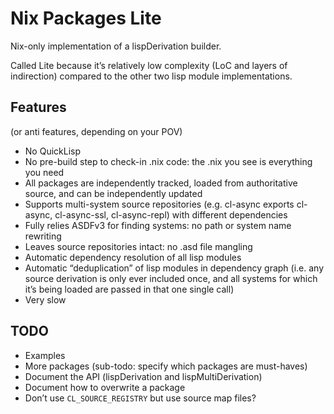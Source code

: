 # Nix Packages Lite

Nix-only implementation of a lispDerivation builder.

Called Lite because it’s relatively low complexity (LoC and layers of indirection) compared to the other two lisp module implementations.

## Features

(or anti features, depending on your POV)

- No QuickLisp
- No pre-build step to check-in .nix code: the .nix you see is everything you need
- All packages are independently tracked, loaded from authoritative source, and can be independently updated
- Supports multi-system source repositories (e.g. cl-async exports cl-async, cl-async-ssl, cl-async-repl) with different dependencies
- Fully relies ASDFv3 for finding systems: no path or system name rewriting
- Leaves source repositories intact: no .asd file mangling
- Automatic dependency resolution of all lisp modules
- Automatic “deduplication” of lisp modules in dependency graph (i.e. any source derivation is only ever included once, and all systems for which it’s being loaded are passed in that one single call)
- Very slow

## TODO

- Examples
- More packages (sub-todo: specify which packages are must-haves)
- Document the API (lispDerivation and lispMultiDerivation)
- Document how to overwrite a package
- Don’t use `CL_SOURCE_REGISTRY` but use source map files?
